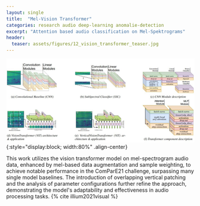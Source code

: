 ```yaml
---
layout: single
title:  "Mel-Vision Transformer"
categories: research audio deep-learning anomalie-detection 
excerpt: "Attention based audio classification on Mel-Spektrograms"
header:
  teaser: assets/figures/12_vision_transformer_teaser.jpg
---
```


![Approach](\assets\figures\12_vision_transformer_models.jpg){:style="display:block; width:80%" .align-center}

This work utilizes the vision transformer model on mel-spectrogram audio data, enhanced by mel-based data augmentation and sample weighting, to achieve notable performance in the ComParE21 challenge, surpassing many single model baselines. The introduction of overlapping vertical patching and the analysis of parameter configurations further refine the approach, demonstrating the model's adaptability and effectiveness in audio processing tasks.
{% cite illium2021visual %}


